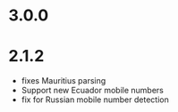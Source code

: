 3.0.0
=====




2.1.2
=====

* fixes Mauritius parsing
* Support new Ecuador mobile numbers
* fix for Russian mobile number detection
